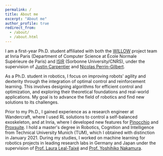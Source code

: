 ```yaml
---
permalink: /
title: About me
excerpt: "About me"
author_profile: true
redirect_from: 
  - /about/
  - /about.html
---
```


I am a first-year Ph.D. student affiliated with both the [WILLOW](https://www.di.ens.fr/willow/) project team at Inria Paris (Department of Computer Science at École Normale Supérieure de Paris) and [ISIR](https://www.isir.upmc.fr/isir/presentation/?lang=en) (Sorbonne University/CNRS), under the supervision of [Justin Carpentier](https://jcarpent.github.io) and [Nicolas Perrin-Gilbert](https://www.isir.upmc.fr/personnel/perrin/?lang=en). 

As a Ph.D. student in robotics, I focus on improving robots' agility and dexterity through the integration of optimal control and reinforcement learning. This involves designing algorithms for efficient control and optimization, and exploring their theoretical foundations and real-world applications. My goal is to advance the field of robotics and find new solutions to its challenges.

Prior to my Ph.D., I gained experience as a research engineer at Wandercraft, where I used RL solutions to control a self-balanced exoskeleton, and at Inria, where I developed new features for [Pinocchio](https://github.com/stack-of-tasks/pinocchio) and [Proxsuite](https://github.com/simple-robotics/proxsuite). I hold a master's degree in Robotics, Cognition and Intelligence from Technical University Munich (TUM), which I obtained with distinction in January 2021. During my studies, I worked on machine learning for robotics projects in leading research labs in Germany and Japan under the supervision of [Prof. Laura Leal-Taixé](https://dvl.in.tum.de/team/lealtaixe/) and [Prof. Yoshihiko Nakamura](https://scholar.google.com/citations?user=gkFd-RcAAAAJ&hl=en).
